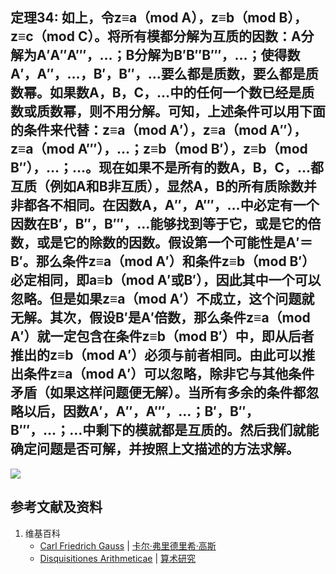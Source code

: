 ## 定理34: 如上，令z≡a（mod A），z≡b（mod B），z≡c（mod C）。将所有模都分解为互质的因数：A分解为A′A″A‴，…；B分解为B′B″B‴，…；使得数A′，A″，…，B′，B″，…要么都是质数，要么都是质数幂。如果数A，B，C，…中的任何一个数已经是质数或质数幂，则不用分解。可知，上述条件可以用下面的条件来代替：z≡a（mod A′），z≡a（mod A″），z≡a（mod A‴），…；z≡b（mod B′），z≡b（mod B″），…；…。现在如果不是所有的数A，B，C，…都互质（例如A和B非互质），显然A，B的所有质除数并非都各不相同。在因数A，A″，A‴，…中必定有一个因数在B′，B″，B‴，…能够找到等于它，或是它的倍数，或是它的除数的因数。假设第一个可能性是A′＝B′。那么条件z≡a（mod A′）和条件z≡b（mod B′）必定相同，即a≡b（mod A′或B′），因此其中一个可以忽略。但是如果z≡a（mod A′）不成立，这个问题就无解。其次，假设B′是A′倍数，那么条件z≡a（mod A′）就一定包含在条件z≡b（mod B′）中，即从后者推出的z≡b（mod A′）必须与前者相同。由此可以推出条件z≡a（mod A′）可以忽略，除非它与其他条件矛盾（如果这样问题便无解）。当所有多余的条件都忽略以后，因数A′，A″，A‴，…；B′，B″，B‴，…；…中剩下的模就都是互质的。然后我们就能确定问题是否可解，并按照上文描述的方法求解。

![](/images/数论/高斯的算术研究中典型的推演实验/章2/定理34/34-1.jpg)

## 参考文献及资料

1. 维基百科
	- [Carl Friedrich Gauss](https://en.wikipedia.org/wiki/Carl_Friedrich_Gauss) | [卡尔·弗里德里希·高斯](https://zh.wikipedia.org/wiki/%E5%8D%A1%E7%88%BE%C2%B7%E5%BC%97%E9%87%8C%E5%BE%B7%E9%87%8C%E5%B8%8C%C2%B7%E9%AB%98%E6%96%AF) 
	- [Disquisitiones Arithmeticae](https://en.wikipedia.org/wiki/Disquisitiones_Arithmeticae) | [算术研究](https://zh.wikipedia.org/wiki/算术研究) 



